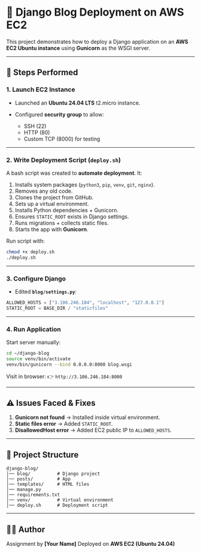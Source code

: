 # 🚀 Django Blog Deployment on AWS EC2

This project demonstrates how to deploy a Django application on an **AWS EC2 Ubuntu instance** using **Gunicorn** as the WSGI server.

---

## 📌 Steps Performed

### 1. Launch EC2 Instance

* Launched an **Ubuntu 24.04 LTS** t2.micro instance.
* Configured **security group** to allow:

  * SSH (22)
  * HTTP (80)
  * Custom TCP (8000) for testing

---

### 2. Write Deployment Script (`deploy.sh`)

A bash script was created to **automate deployment**. It:

1. Installs system packages (`python3`, `pip`, `venv`, `git`, `nginx`).
2. Removes any old code.
3. Clones the project from GitHub.
4. Sets up a virtual environment.
5. Installs Python dependencies + Gunicorn.
6. Ensures `STATIC_ROOT` exists in Django settings.
7. Runs migrations + collects static files.
8. Starts the app with **Gunicorn**.

Run script with:

```bash
chmod +x deploy.sh
./deploy.sh
```

---

### 3. Configure Django

* Edited **`blog/settings.py`**:

```python
ALLOWED_HOSTS = ["3.106.246.184", "localhost", "127.0.0.1"]
STATIC_ROOT = BASE_DIR / "staticfiles"
```

---

### 4. Run Application

Start server manually:

```bash
cd ~/django-blog
source venv/bin/activate
venv/bin/gunicorn --bind 0.0.0.0:8000 blog.wsgi
```

Visit in browser:
👉 `http://3.106.246.184:8000`

---

## ⚠️ Issues Faced & Fixes

1. **Gunicorn not found** → Installed inside virtual environment.
2. **Static files error** → Added `STATIC_ROOT`.
3. **DisallowedHost error** → Added EC2 public IP to `ALLOWED_HOSTS`.

---

## 📂 Project Structure

```
django-blog/
│── blog/          # Django project
│── posts/         # App
│── templates/     # HTML files
│── manage.py
│── requirements.txt
│── venv/          # Virtual environment
│── deploy.sh      # Deployment script
```

---

## 👩‍💻 Author

Assignment by **\[Your Name]**
Deployed on **AWS EC2 (Ubuntu 24.04)**

